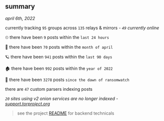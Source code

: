 
## summary
_april 6th, 2022_

currently tracking `95` groups across `135` relays & mirrors - _`49` currently online_

⏲ there have been `9` posts within the `last 24 hours`

🦈 there have been `70` posts within the `month of april`

🪐 there have been `941` posts within the `last 90 days`

🏚 there have been `992` posts within the `year of 2022`

🦕 there have been `3278` posts `since the dawn of ransomwatch`

there are `47` custom parsers indexing posts

_`20` sites using v2 onion services are no longer indexed - [support.torproject.org](https://support.torproject.org/onionservices/v2-deprecation/)_

> see the project [README](https://github.com/thetanz/ransomwatch#ransomwatch--) for backend technicals
